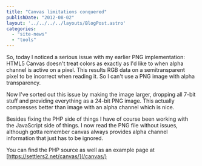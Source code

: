 ```yaml
---
title: "Canvas limitations conquered"
publishDate: "2012-08-02"
layout: '../../../../layouts/BlogPost.astro'
categories: 
  - "site-news"
  - "tools"
---
```


So, today I noticed a serious issue with my earlier PNG implementation: HTML5 Canvas doesn't treat colors as exactly as I'd like to when alpha channel is active on a pixel. This results RGB data on a semitransparent pixel to be incorrect when reading it. So I can't use a PNG image with alpha transparency.

Now I've sorted out this issue by making the image larger, dropping all 7-bit stuff and providing everything as a 24-bit PNG image. This actually compresses better than image with an alpha channel which is nice.

Besides fixing the PHP side of things I have of course been working with the JavaScript side of things. I now read the PNG file without issues, although gotta remember canvas always provides alpha channel information that just has to be ignored.

You can find the PHP source as well as an example page at [https://settlers2.net/canvas/](/canvas/)
